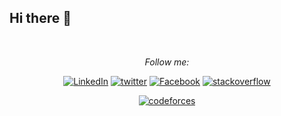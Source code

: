 <h2>Hi there 👋 </h2>

<br/>
<div align="center">



<i>Follow me:</i><br>

<a href="[https://www.linkedin.com/in/absphreak](https://www.linkedin.com/in/rajab-mohamed-rajab-76988a1aa/)" target="_blank"><img src="https://img.shields.io/badge/LinkedIn-%230077B5.svg?&style=flat-square&logo=linkedin&logoColor=white" alt="LinkedIn"></a>
<a href="[https://www.instagram.com/absphreak](https://twitter.com/rajabmhmdrajab)" target="_blank"><img src="https://img.shields.io/badge/twitter-%23E4405F.svg?&style=flat-square&logo=twitter&logoColor=white" alt="twitter"></a>
<a href="[https://www.facebook.com/originalphreak](https://www.facebook.com/ragabmuhamd/)" target="_blank"><img src="https://img.shields.io/badge/Facebook-%231877F2.svg?&style=flat-square&logo=facebook&logoColor=white" alt="Facebook"></a>
<a href="[https://open.stackoverflow.com/user/0170agi99s5hh187g7mtz245b](https://stackoverflow.com/users/13518297/ragab-mohamad)" target="_blank"><img src="https://img.shields.io/badge/stackoverflow-%231ED760.svg?&style=flat-square&logo=stackoverflow&logoColor=white" alt="stackoverflow"></a>

<a href="[[https://open.stackoverflow.com/user/0170agi99s5hh187g7mtz245b](https://stackoverflow.com/users/13518297/ragab-mohamad)](https://codeforces.com/profile/Ragabmuhamad)" target="_blank"><img src="https://img.shields.io/badge/codeforces-%231ED760.svg?&style=flat-square&logo=codeforces&logoColor=red" alt="codeforces"></a>
  
</div>
